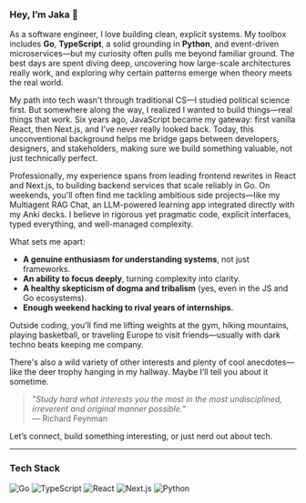 ### Hey, I’m Jaka 👋

As a software engineer, I love building clean, explicit systems. My toolbox includes **Go**, **TypeScript**, a solid grounding in **Python**, and event-driven microservices—but my curiosity often pulls me beyond familiar ground. The best days are spent diving deep, uncovering how large-scale architectures really work, and exploring why certain patterns emerge when theory meets the real world.

My path into tech wasn't through traditional CS—I studied political science first. But somewhere along the way, I realized I wanted to build things—real things that work. Six years ago, JavaScript became my gateway: first vanilla React, then Next.js, and I’ve never really looked back. Today, this unconventional background helps me bridge gaps between developers, designers, and stakeholders, making sure we build something valuable, not just technically perfect.

Professionally, my experience spans from leading frontend rewrites in React and Next.js, to building backend services that scale reliably in Go. On weekends, you'll often find me tackling ambitious side projects—like my Multiagent RAG Chat, an LLM-powered learning app integrated directly with my Anki decks. I believe in rigorous yet pragmatic code, explicit interfaces, typed everything, and well-managed complexity.

What sets me apart:
- **A genuine enthusiasm for understanding systems**, not just frameworks.
- **An ability to focus deeply**, turning complexity into clarity.
- **A healthy skepticism of dogma and tribalism** (yes, even in the JS and Go ecosystems).
- **Enough weekend hacking to rival years of internships**.

Outside coding, you’ll find me lifting weights at the gym, hiking mountains, playing basketball, or traveling Europe to visit friends—usually with dark techno beats keeping me company.

There's also a wild variety of other interests and plenty of cool anecdotes—like the deer trophy hanging in my hallway. Maybe I’ll tell you about it sometime.

> *"Study hard what interests you the most in the most undisciplined, irreverent and original manner possible."*  
> — Richard Feynman

Let’s connect, build something interesting, or just nerd out about tech.

---

### Tech Stack

![Go](https://img.shields.io/badge/-Go-00ADD8?logo=go&logoColor=white&style=flat-square)
![TypeScript](https://img.shields.io/badge/-TypeScript-3178C6?logo=typescript&logoColor=white&style=flat-square)
![React](https://img.shields.io/badge/-React-61DAFB?logo=react&logoColor=black&style=flat-square)
![Next.js](https://img.shields.io/badge/-Next.js-000000?logo=nextdotjs&logoColor=white&style=flat-square)
![Python](https://img.shields.io/badge/-Python-3776AB?logo=python&logoColor=white&style=flat-square)
